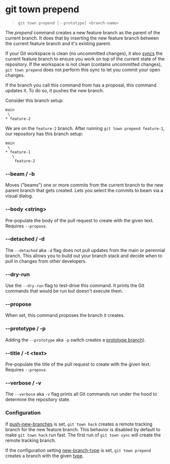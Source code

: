 # git town prepend

> `git town prepend [--prototype] <branch-name>`

The _prepend_ command creates a new feature branch as the parent of the current
branch. It does that by inserting the new feature branch between the current
feature branch and it's existing parent.

If your Git workspace is clean (no uncommitted changes), it also
[syncs](sync.md) the current feature branch to ensure you work on top of the
current state of the repository. If the workspace is not clean (contains
uncommitted changes), `git town prepend` does not perform this sync to let you
commit your open changes.

If the branch you call this command from has a proposal, this command updates
it. To do so, it pushes the new branch.

Consider this branch setup:

```
main
 \
* feature-2
```

We are on the `feature-2` branch. After running `git town prepend feature-1`,
our repository has this branch setup:

```
main
 \
* feature-1
   \
    feature-2
```

### --beam / -b

Moves ("beams") one or more commits from the current branch to the new parent
branch that gets created. Lets you select the commits to beam via a visual
dialog.

### --body &lt;string&gt;

Pre-populate the body of the pull request to create with the given text.
Requires `--propose`.

### --detached / -d

The `--detached` aka `-d` flag does not pull updates from the main or perennial
branch. This allows you to build out your branch stack and decide when to pull
in changes from other developers.

### --dry-run

Use the `--dry-run` flag to test-drive this command. It prints the Git commands
that would be run but doesn't execute them.

### --propose

When set, this command proposes the branch it creates.

### --prototype / -p

Adding the `--prototype` aka `-p` switch creates a
[prototype branch](../branch-types.md#prototype-branches)).

### --title / -t &lt;text&gt;

Pre-populate the title of the pull request to create with the given text.
Requires `--propose`.

### --verbose / -v

The `--verbose` aka `-v` flag prints all Git commands run under the hood to
determine the repository state.

### Configuration

If [push-new-branches](../preferences/push-new-branches.md) is set,
`git town hack` creates a remote tracking branch for the new feature branch.
This behavior is disabled by default to make `git town hack` run fast. The first
run of `git town sync` will create the remote tracking branch.

If the configuration setting
[new-branch-type](../preferences/new-branch-type.md) is set, `git town prepend`
creates a branch with the given [type](../branch-types.md).
